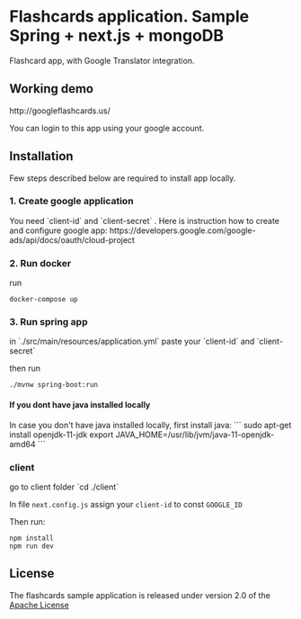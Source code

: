 <h1>Flashcards application. Sample Spring + next.js + mongoDB</h1>
Flashcard app, with Google Translator integration.

<h2>Working demo</h2>
http://googleflashcards.us/

You can login to this app using your google account.

<h2>Installation</h2>
Few steps described below are required to install app locally.

<h3>1. Create google application</h3>
You need `client-id` and `client-secret` .
Here is instruction how to create and configure google app:
https://developers.google.com/google-ads/api/docs/oauth/cloud-project

<h3>2. Run docker</h3>
run

```
docker-compose up
```

<h3>3. Run spring app</h3>
in `./src/main/resources/application.yml` paste your `client-id` and `client-secret`

then run

```
./mvnw spring-boot:run
```

<h4>If you dont have java installed locally</h4>
In case you don't have java installed locally, first install java:
```
sudo apt-get install openjdk-11-jdk
export JAVA_HOME=/usr/lib/jvm/java-11-openjdk-amd64
```

<h3>client</h3>
go to client folder `cd ./client`

In file `next.config.js` assign your `client-id` to const `GOOGLE_ID`

Then run:

```
npm install
npm run dev
```

<h2>License</h2>
The flashcards sample application is released under version 2.0 of the
<a href="https://www.apache.org/licenses/LICENSE-2.0" rel="nofollow">Apache License</a>